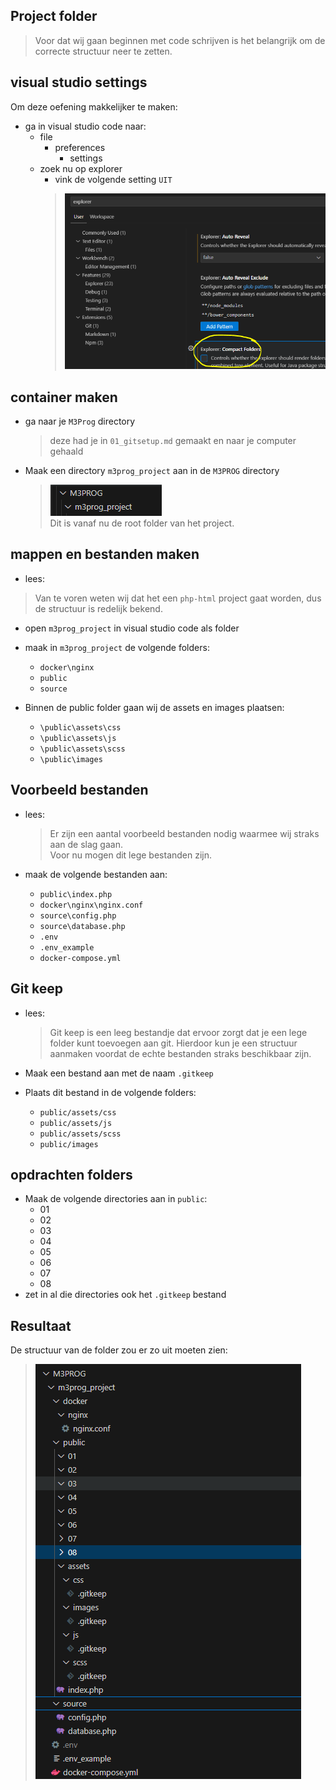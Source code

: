## Project folder

> Voor dat wij gaan beginnen met code schrijven is het belangrijk om de correcte structuur neer te zetten.  

## visual studio settings

Om deze oefening makkelijker te maken:
- ga in visual studio code naar:
   - file
      - preferences
         - settings
   - zoek nu op explorer
      - vink de volgende setting `UIT`
      > ![](img/visualcollapse.PNG)

## container maken

- ga naar je `M3Prog` directory 
    > deze had je in `01_gitsetup.md` gemaakt en naar je computer gehaald

- Maak een directory `m3prog_project` aan in de `M3PROG` directory
   > ![](img/projectdir.PNG)  
   > Dit is vanaf nu de root folder van het project.

## mappen en bestanden maken

- lees:
> Van te voren weten wij dat het een `php-html` project gaat worden, dus de structuur is redelijk bekend.

- open `m3prog_project` in visual studio code als folder

- maak in `m3prog_project` de volgende folders:
   - `docker\nginx` 
   - `public`
   - `source` 
- Binnen de public folder gaan wij de assets en images plaatsen:
   - `\public\assets\css`
   - `\public\assets\js`
   - `\public\assets\scss`
   - `\public\images`

## Voorbeeld bestanden

- lees:
   > Er zijn een aantal voorbeeld bestanden nodig waarmee wij straks aan de slag gaan.  
   > Voor nu mogen dit lege bestanden zijn. 

- maak de volgende bestanden aan:
   - `public\index.php`
   - `docker\nginx\nginx.conf`
   - `source\config.php`
   - `source\database.php`
   - `.env`
   - `.env_example`
   - `docker-compose.yml`

## Git keep

- lees:
   > Git keep is een leeg bestandje dat ervoor zorgt dat je een lege folder kunt toevoegen aan git. Hierdoor kun je een structuur aanmaken voordat de echte bestanden straks beschikbaar zijn.

- Maak een bestand aan met de naam `.gitkeep`
- Plaats dit bestand in de volgende folders:
    - `public/assets/css`
    - `public/assets/js`
    - `public/assets/scss`
    - `public/images`

## opdrachten folders

- Maak de volgende directories aan in `public`:
   - 01
   - 02
   - 03
   - 04
   - 05
   - 06
   - 07
   - 08
- zet in al die directories ook het `.gitkeep` bestand
 
## Resultaat
De structuur van de folder zou er zo uit moeten zien:
> ![](img/folder_structuur.png)
